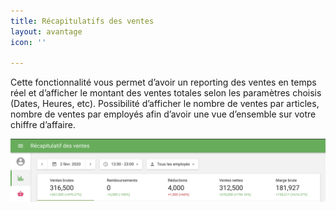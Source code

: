 ```yaml
---
title: Récapitulatifs des ventes
layout: avantage
icon: ''

---
```

Cette fonctionnalité vous permet d’avoir un reporting des ventes en temps réel et d’afficher le montant des ventes totales selon les paramètres choisis (Dates, Heures, etc). Possibilité d’afficher le nombre de ventes par articles, nombre de ventes par employés afin d’avoir une vue d’ensemble sur votre chiffre d’affaire.

![](/uploads/screen-shot-2020-05-01-at-10-30-38-pm.png)